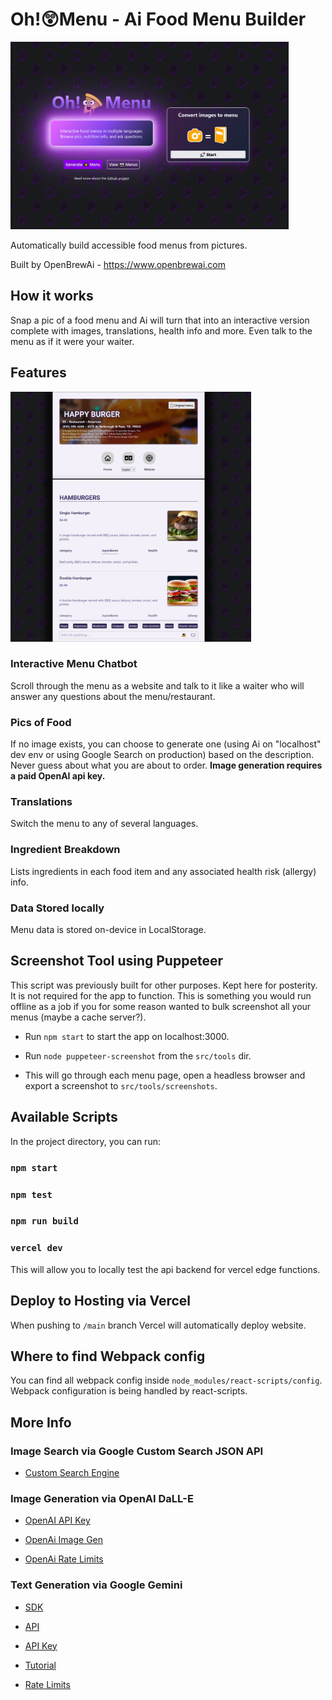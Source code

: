 # Oh!😲Menu - Ai Food Menu Builder

<img src="src/assets/images/app-screenshot.jpg" height="300" />

Automatically build accessible food menus from pictures.

Built by OpenBrewAi - https://www.openbrewai.com

## How it works

Snap a pic of a food menu and Ai will turn that into an interactive version complete with images, translations, health info and more. Even talk to the menu as if it were your waiter.

## Features

<img src="src/assets/images/menu-example.jpg" height="400" />

### Interactive Menu Chatbot

Scroll through the menu as a website and talk to it like a waiter who will answer any questions about the menu/restaurant.

### Pics of Food

If no image exists, you can choose to generate one (using Ai on "localhost" dev env or using Google Search on production) based on the description. Never guess about what you are about to order. **Image generation requires a paid OpenAI api key.**

### Translations

Switch the menu to any of several languages.

### Ingredient Breakdown

Lists ingredients in each food item and any associated health risk (allergy) info.

### Data Stored locally

Menu data is stored on-device in LocalStorage.

## Screenshot Tool using Puppeteer

This script was previously built for other purposes. Kept here for posterity. It is not required for the app to function. This is something you would run offline as a job if you for some reason wanted to bulk screenshot all your menus (maybe a cache server?).

- Run `npm start` to start the app on localhost:3000.

- Run `node puppeteer-screenshot` from the `src/tools` dir.

- This will go through each menu page, open a headless browser and export a screenshot to `src/tools/screenshots`.

## Available Scripts

In the project directory, you can run:

### `npm start`

### `npm test`

### `npm run build`

### `vercel dev`

This will allow you to locally test the api backend for vercel edge functions.

## Deploy to Hosting via Vercel

When pushing to `/main` branch Vercel will automatically deploy website.

## Where to find Webpack config

You can find all webpack config inside `node_modules/react-scripts/config`. Webpack configuration is being handled by react-scripts.

## More Info

### Image Search via Google Custom Search JSON API

- [Custom Search Engine](https://developers.google.com/custom-search/v1/overview)

### Image Generation via OpenAI DaLL-E

- [OpenAI API Key](https://platform.openai.com/api-keys)

- [OpenAi Image Gen](https://platform.openai.com/docs/api-reference/images/create)

- [OpenAi Rate Limits](https://platform.openai.com/settings/organization/limits)

### Text Generation via Google Gemini

- [SDK](https://github.com/google-gemini/generative-ai-js)

- [API](https://ai.google.dev/gemini-api/docs/api-overview)

- [API Key](https://aistudio.google.com/app/u/3/apikey)

- [Tutorial](https://ai.google.dev/gemini-api/docs/get-started/tutorial)

- [Rate Limits](https://ai.google.dev/gemini-api/docs/models/gemini)

